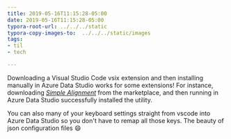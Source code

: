 ```yaml
---
title: 2019-05-16T11:15:28-05:00
date: 2019-05-16T11:15:28-05:00
typora-root-url: ../../../static
typora-copy-images-to:  ../../../static/images
tags:
- til
- tech

---
```

Downloading a Visual Studio Code vsix extension and then installing manually in Azure Data Studio works for some extensions! For instance, downloading [_Simple Alignment_](http://bit.ly/2Ef3nxU "Simple Alignment") from the marketplace, and then running in Azure Data Studio successfully installed the utility.

You can also many of your keyboard settings straight from vscode into Azure Data Studio so you don't have to remap all those keys. The beauty of json configuration files :smile:
